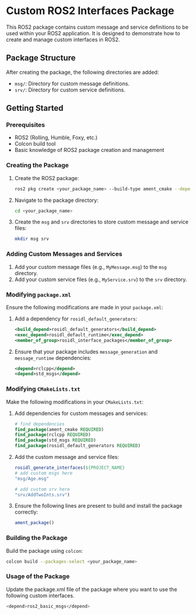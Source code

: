# Custom ROS2 Interfaces Package

This ROS2 package contains custom message and service definitions to be used within your ROS2 application. It is designed to demonstrate how to create and manage custom interfaces in ROS2.

## Package Structure

After creating the package, the following directories are added:

- `msg/`: Directory for custom message definitions.
- `srv/`: Directory for custom service definitions.

## Getting Started

### Prerequisites

- ROS2 (Rolling, Humble, Foxy, etc.)
- Colcon build tool
- Basic knowledge of ROS2 package creation and management

### Creating the Package

1. Create the ROS2 package:
    ```bash
    ros2 pkg create <your_package_name> --build-type ament_cmake --dependencies rclcpp std_msgs
    ```

2. Navigate to the package directory:
    ```bash
    cd <your_package_name>
    ```

3. Create the `msg` and `srv` directories to store custom message and service files:
    ```bash
    mkdir msg srv
    ```

### Adding Custom Messages and Services

1. Add your custom message files (e.g., `MyMessage.msg`) to the `msg` directory.
2. Add your custom service files (e.g., `MyService.srv`) to the `srv` directory.

### Modifying `package.xml`

Ensure the following modifications are made in your `package.xml`:

1. Add a dependency for `rosidl_default_generators`:
    ```xml
    <build_depend>rosidl_default_generators</build_depend>
    <exec_depend>rosidl_default_runtime</exec_depend>
    <member_of_group>rosidl_interface_packages</member_of_group>
    ```

2. Ensure that your package includes `message_generation` and `message_runtime` dependencies:
    ```xml
    <depend>rclcpp</depend>
    <depend>std_msgs</depend>
    ```



### Modifying `CMakeLists.txt`

Make the following modifications in your `CMakeLists.txt`:

1. Add dependencies for custom messages and services:
    ```cmake
   # find dependencies
    find_package(ament_cmake REQUIRED)
    find_package(rclcpp REQUIRED)
    find_package(std_msgs REQUIRED)
    find_package(rosidl_default_generators REQUIRED)
    ```

2. Add the custom message and service files:
    ```cmake
    rosidl_generate_interfaces(${PROJECT_NAME}
    # add custom msgs here  
    "msg/Age.msg"
    
    # add custom srv here
    "srv/AddTwoInts.srv")
    ```

3. Ensure the following lines are present to build and install the package correctly:
    ```cmake
    ament_package()
    ```

### Building the Package

Build the package using `colcon`:

```bash
colcon build --packages-select <your_package_name>
```
### Usage of the Package
Update the package.xml file of the package where you want to use the following custom interfaces. 
```bash
<depend>ros2_basic_msgs</depend>
```

